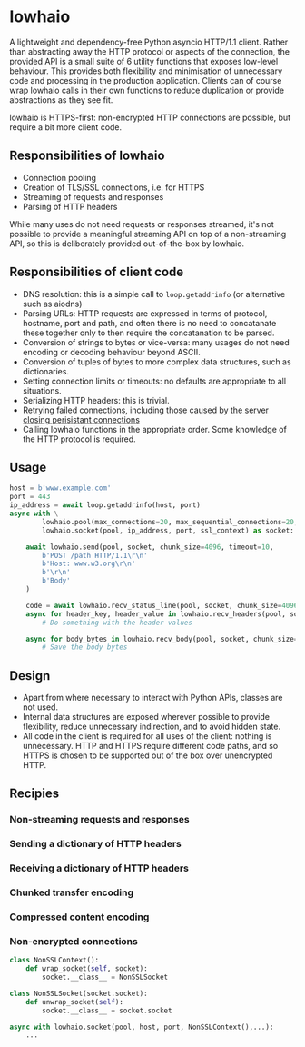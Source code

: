 # lowhaio

A lightweight and dependency-free Python asyncio HTTP/1.1 client. Rather than abstracting away the HTTP protocol or aspects of the connection, the provided API is a small suite of 6 utility functions that exposes low-level behaviour. This provides both flexibility and minimisation of unnecessary code and processing in the production application. Clients can of course wrap lowhaio calls in their own functions to reduce duplication or provide abstractions as they see fit.

lowhaio is HTTPS-first: non-encrypted HTTP connections are possible, but require a bit more client code.


## Responsibilities of lowhaio

- Connection pooling
- Creation of TLS/SSL connections, i.e. for HTTPS
- Streaming of requests and responses
- Parsing of HTTP headers

While many uses do not need requests or responses streamed, it's not possible to provide a meaningful streaming API on top of a non-streaming API, so this is deliberately provided out-of-the-box by lowhaio.


## Responsibilities of client code

- DNS resolution: this is a simple call to `loop.getaddrinfo` (or alternative such as aiodns)
- Parsing URLs: HTTP requests are expressed in terms of protocol, hostname, port and path, and often there is no need to concatanate these together only to then require the concatanation to be parsed.
- Conversion of strings to bytes or vice-versa: many usages do not need encoding or decoding behaviour beyond ASCII.
- Conversion of tuples of bytes to more complex data structures, such as dictionaries.
- Setting connection limits or timeouts: no defaults are appropriate to all situations.
- Serializing HTTP headers: this is trivial.
- Retrying failed connections, including those caused by [the server closing perisistant connections](https://www.w3.org/Protocols/rfc2616/rfc2616-sec8.html#sec8.1.4)
- Calling lowhaio functions in the appropriate order. Some knowledge of the HTTP protocol is required.


## Usage

```python
host = b'www.example.com'
port = 443
ip_address = await loop.getaddrinfo(host, port)
async with \
        lowhaio.pool(max_connections=20, max_sequential_connections=20, max_connection_idle_time=5, socket_available_timeout=20) as pool, \
        lowhaio.socket(pool, ip_address, port, ssl_context) as socket:

    await lowhaio.send(pool, socket, chunk_size=4096, timeout=10,
        b'POST /path HTTP/1.1\r\n'
        b'Host: www.w3.org\r\n'
        b'\r\n'
        b'Body'
    )

    code = await lowhaio.recv_status_line(pool, socket, chunk_size=4096, timeout=10):
    async for header_key, header_value in lowhaio.recv_headers(pool, socket, remainder, chunk_size=4096, timeout=10):
        # Do something with the header values

    async for body_bytes in lowhaio.recv_body(pool, socket, chunk_size=4096, timeout=10):
        # Save the body bytes
```


## Design

- Apart from where necessary to interact with Python APIs, classes are not used.
- Internal data structures are exposed wherever possible to provide flexibility, reduce unnecessary indirection, and to avoid hidden state.
- All code in the client is required for all uses of the client: nothing is unnecessary. HTTP and HTTPS require different code paths, and so HTTPS is chosen to be supported out of the box over unencrypted HTTP.


## Recipies

### Non-streaming requests and responses

### Sending a dictionary of HTTP headers

### Receiving a dictionary of HTTP headers

### Chunked transfer encoding

### Compressed content encoding

### Non-encrypted connections

```python
class NonSSLContext():
    def wrap_socket(self, socket):
        socket.__class__ = NonSSLSocket

class NonSSLSocket(socket.socket):
    def unwrap_socket(self):
        socket.__class__ = socket.socket

async with lowhaio.socket(pool, host, port, NonSSLContext(),...):
    ...
```
